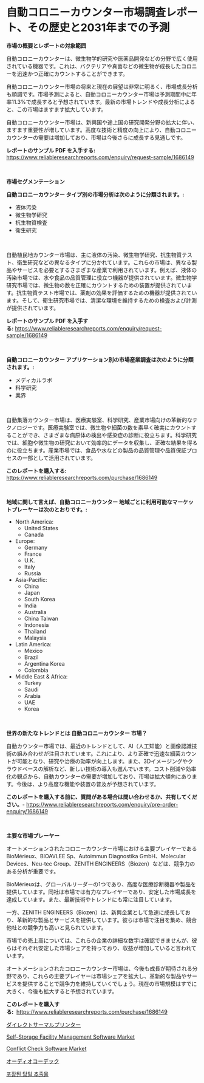 <p><h1>自動コロニーカウンター市場調査レポート、その歴史と2031年までの予測</h1></p><p><strong>市場の概要とレポートの対象範囲</strong></p>
<p><p>自動コロニーカウンターは、微生物学的研究や医薬品開発などの分野で広く使用されている機器です。これは、バクテリアや真菌などの微生物が成長したコロニーを迅速かつ正確にカウントすることができます。</p><p>自動コロニーカウンター市場の将来と現在の展望は非常に明るく、市場成長分析も順調です。市場予測によると、自動コロニーカウンター市場は予測期間中に年率11.3%で成長すると予想されています。最新の市場トレンドや成長分析によると、この市場はますます拡大しています。</p><p>自動コロニーカウンター市場は、新興国や途上国の研究開発分野の拡大に伴い、ますます重要性が増しています。高度な技術と精度の向上により、自動コロニーカウンターの需要は増加しており、市場は今後さらに成長する見通しです。</p></p>
<p><strong>レポートのサンプル PDF を入手する:</strong> <a href="https://www.reliableresearchreports.com/enquiry/request-sample/1686149">https://www.reliableresearchreports.com/enquiry/request-sample/1686149</a></p>
<p>&nbsp;</p>
<p><strong>市場セグメンテーション</strong></p>
<p><strong>自動コロニーカウンター タイプ別の市場分析は次のように分類されます。:</strong></p>
<p><ul><li>液体汚染</li><li>微生物学研究</li><li>抗生物質検査</li><li>衛生研究</li></ul></p>
<p>&nbsp;</p>
<p><p>自動植民地カウンター市場は、主に液体の汚染、微生物学研究、抗生物質テスト、衛生研究などの異なるタイプに分かれています。これらの市場は、異なる製品やサービスを必要とするさまざまな産業で利用されています。例えば、液体の汚染市場では、水や食品の品質管理に役立つ機器が提供されています。微生物学研究市場では、微生物の数を正確にカウントするための装置が提供されています。抗生物質テスト市場では、薬剤の効果を評価するための機器が提供されています。そして、衛生研究市場では、清潔な環境を維持するための検査および計測が提供されています。</p></p>
<p><strong>レポートのサンプル PDF を入手する:</strong>&nbsp;<a href="https://www.reliableresearchreports.com/enquiry/request-sample/1686149">https://www.reliableresearchreports.com/enquiry/request-sample/1686149</a></p>
<p>&nbsp;</p>
<p><strong> 自動コロニーカウンター アプリケーション別の市場産業調査は次のように分類されます。:</strong></p>
<p><ul><li>メディカルラボ</li><li>科学研究</li><li>業界</li></ul></p>
<p>&nbsp;</p>
<p><p>自動集落カウンター市場は、医療実験室、科学研究、産業市場向けの革新的なテクノロジーです。医療実験室では、微生物や細菌の数を素早く確実にカウントすることができ、さまざまな病原体の検出や感染症の診断に役立ちます。科学研究では、細胞や微生物の研究において効率的にデータを収集し、正確な結果を得るのに役立ちます。産業市場では、食品や水などの製品の品質管理や品質保証プロセスの一部として活用されています。</p></p>
<p><strong>このレポートを購入する:</strong>&nbsp; <a href="https://www.reliableresearchreports.com/purchase/1686149">https://www.reliableresearchreports.com/purchase/1686149</a></p>
<p>&nbsp;</p>
<p><strong>地域に関して言えば、自動コロニーカウンター 地域ごとに利用可能なマーケットプレーヤーは次のとおりです。:</strong></p>
<p><ul>
    <li>
        North America:
        <ul>
            <li>United States</li>
            <li>Canada</li>
        </ul>
    </li>
    <li>
        Europe:
        <ul>
            <li>Germany</li>
            <li>France</li>
            <li>U.K.</li>
            <li>Italy</li>
            <li>Russia</li>
        </ul>
    </li>
    <li>
        Asia-Pacific:
        <ul>
            <li>China</li>
            <li>Japan</li>
            <li>South Korea</li>
            <li>India</li>
            <li>Australia</li>
            <li>China Taiwan</li>
            <li>Indonesia</li>
            <li>Thailand</li>
            <li>Malaysia</li>
        </ul>
    </li>
    <li>
        Latin America:
        <ul>
            <li>Mexico</li>
            <li>Brazil</li>
            <li>Argentina Korea</li>
            <li>Colombia</li>
        </ul>
    </li>
    <li>
        Middle East & Africa:
        <ul>
            <li>Turkey</li>
            <li>Saudi</li>
            <li>Arabia</li>
            <li>UAE</li>
            <li>Korea</li>
        </ul>
    </li>
    </ul></p>
<p>&nbsp;</p>
<p><strong>世界の新たなトレンドとは 自動コロニーカウンター 市場？</strong></p>
<p><p>自動カウンター市場では、最近のトレンドとして、AI（人工知能）と画像認識技術の組み合わせが注目されています。これにより、より正確で迅速な細菌カウントが可能となり、研究や治療の効率が向上します。また、3Dイメージングやクラウドベースの解析など、新しい技術の導入も進んでいます。コスト削減や効率化の観点から、自動カウンターの需要が増加しており、市場は拡大傾向にあります。今後は、より高度な機能や装置の普及が予想されています。</p></p>
<p><strong>このレポートを購入する前に、質問がある場合は問い合わせるか、共有してください。</strong>- <a href="https://www.reliableresearchreports.com/enquiry/pre-order-enquiry/1686149">https://www.reliableresearchreports.com/enquiry/pre-order-enquiry/1686149</a></p>
<p>&nbsp;</p>
<p><strong>主要な市場プレーヤー</strong></p>
<p><p>オートメーションされたコロニーカウンター市場における主要プレイヤーであるBioMérieux、BIOAVLEE Sp、Autoimmun Diagnostika GmbH、Molecular Devices、Neu-tec Group、ZENITH ENGINEERS（Biozen）などは、競争力のある分析が重要です。 </p><p>BioMérieuxは、グローバルリーダーの1つであり、高度な医療診断機器や製品を提供しています。同社は市場では有力なプレイヤーであり、安定した市場成長を達成しています。また、最新技術やトレンドにも常に注目しています。</p><p>一方、ZENITH ENGINEERS（Biozen）は、新興企業として急速に成長しており、革新的な製品とサービスを提供しています。彼らは市場で注目を集め、競合他社との競争力も高いと見られています。</p><p>市場での売上高については、これらの企業の詳細な数字は確認できませんが、彼らはそれぞれ安定した市場シェアを持っており、収益が増加していると言われています。</p><p>オートメーションされたコロニーカウンター市場は、今後も成長が期待される分野であり、これらの主要プレイヤーは市場シェアを拡大し、革新的な製品やサービスを提供することで競争力を維持していくでしょう。現在の市場規模はすでに大きく、今後も拡大すると予想されています。</p></p>
<p><strong>このレポートを購入する:</strong>&nbsp;&nbsp;<a href="https://www.reliableresearchreports.com/purchase/1686149">https://www.reliableresearchreports.com/purchase/1686149</a></p>
<p><p><a href="https://medium.com/@gregoriookeefe2023/%E3%83%80%E3%82%A4%E3%83%AC%E3%82%AF%E3%83%88%E3%82%B5%E3%83%BC%E3%83%9E%E3%83%AB%E3%83%97%E3%83%AA%E3%83%B3%E3%82%BF%E3%83%BC%E3%81%AE%E5%B8%82%E5%A0%B4%E8%A6%8F%E6%A8%A1%E3%81%AF-%E3%82%B0%E3%83%AD%E3%83%BC%E3%83%90%E3%83%AB%E7%94%A3%E6%A5%AD%E3%81%AB%E3%81%8A%E3%81%91%E3%82%8B%E6%9C%80%E9%81%A9%E3%81%AA%E3%83%9E%E3%83%BC%E3%82%B1%E3%83%86%E3%82%A3%E3%83%B3%E3%82%B0%E3%83%81%E3%83%A3%E3%83%8D%E3%83%AB%E3%82%92%E6%98%8E%E3%82%89%E3%81%8B%E3%81%AB%E3%81%97%E3%81%BE%E3%81%99-0d22481c4a8e">ダイレクトサーマルプリンター</a></p><p><a href="https://issuu.com/reportprime-2/docs/self-storage-facility-management-software-market-s">Self-Storage Facility Management Software Market</a></p><p><a href="https://issuu.com/reportprime-2/docs/conflict-check-software-market-size-2030.pptx">Conflict Check Software Market</a></p><p><a href="https://github.com/zjkmgcs938405/Market-Research-Report-List-1/blob/main/5173797193000.md">オーディオコーデック</a></p><p><a href="https://github.com/laholand/Market-Research-Report-List-2/blob/main/6998668192724.md">포장된 당밀 추출물</a></p></p>